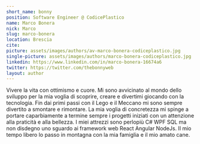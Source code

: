 ```yaml
---
short_name: bonny
position: Software Engineer @ CodicePlastico
name: Marco Bonera
nick: Marco
slug: marco-bonera
location: Brescia
cite: 
picture: assets/images/authors/av-marco-bonera-codiceplastico.jpg
single-picture: assets/images/authors/marco-bonera-codiceplastico.jpg
linkedin: https://www.linkedin.com/in/marco-bonera-16674a6
twitter: https://twitter.com/thebonnyweb
layout: author
---
```

<p>Vivere la vita con ottimismo e cuore. Mi sono avvicinato al mondo dello sviluppo per la mia voglia di scoprire, creare e divertimi giocando con la tecnologia. Fin dai primi passi con il Lego e il Meccano mi sono sempre divertito a smontare e rimontare. La mia voglia di concretezza mi spinge a portare caparbiamente a termine sempre i progetti iniziati con un attenzione alla praticità e alla bellezza. I miei attrezzi sono perlopiù C# WPF SQL ma non disdegno uno sguardo ai framework web React Angular NodeJs. Il mio tempo libero lo passo in montagna con la mia famiglia e il mio amato cane.</p>